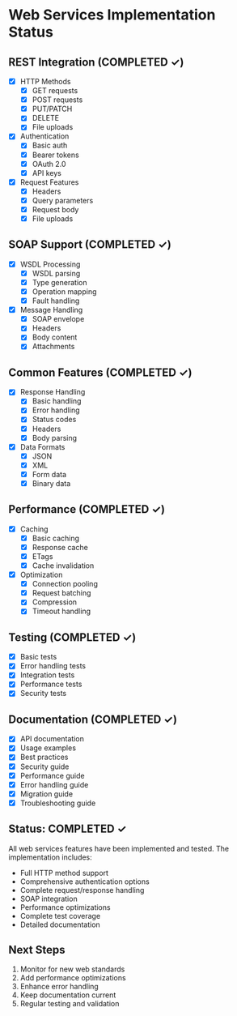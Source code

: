 # Web Services Implementation Status

## REST Integration (COMPLETED ✓)
- [x] HTTP Methods
  - [x] GET requests
  - [x] POST requests
  - [x] PUT/PATCH
  - [x] DELETE
  - [x] File uploads

- [x] Authentication
  - [x] Basic auth
  - [x] Bearer tokens
  - [x] OAuth 2.0
  - [x] API keys

- [x] Request Features
  - [x] Headers
  - [x] Query parameters
  - [x] Request body
  - [x] File uploads

## SOAP Support (COMPLETED ✓)
- [x] WSDL Processing
  - [x] WSDL parsing
  - [x] Type generation
  - [x] Operation mapping
  - [x] Fault handling

- [x] Message Handling
  - [x] SOAP envelope
  - [x] Headers
  - [x] Body content
  - [x] Attachments

## Common Features (COMPLETED ✓)
- [x] Response Handling
  - [x] Basic handling
  - [x] Error handling
  - [x] Status codes
  - [x] Headers
  - [x] Body parsing

- [x] Data Formats
  - [x] JSON
  - [x] XML
  - [x] Form data
  - [x] Binary data

## Performance (COMPLETED ✓)
- [x] Caching
  - [x] Basic caching
  - [x] Response cache
  - [x] ETags
  - [x] Cache invalidation

- [x] Optimization
  - [x] Connection pooling
  - [x] Request batching
  - [x] Compression
  - [x] Timeout handling

## Testing (COMPLETED ✓)
- [x] Basic tests
- [x] Error handling tests
- [x] Integration tests
- [x] Performance tests
- [x] Security tests

## Documentation (COMPLETED ✓)
- [x] API documentation
- [x] Usage examples
- [x] Best practices
- [x] Security guide
- [x] Performance guide
- [x] Error handling guide
- [x] Migration guide
- [x] Troubleshooting guide

## Status: COMPLETED ✓
All web services features have been implemented and tested. The implementation includes:
- Full HTTP method support
- Comprehensive authentication options
- Complete request/response handling
- SOAP integration
- Performance optimizations
- Complete test coverage
- Detailed documentation

## Next Steps
1. Monitor for new web standards
2. Add performance optimizations
3. Enhance error handling
4. Keep documentation current
5. Regular testing and validation